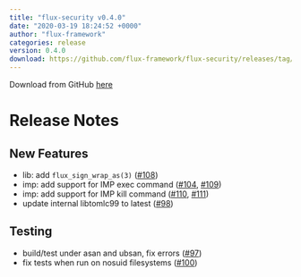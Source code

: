 ```yaml
---
title: "flux-security v0.4.0"
date: "2020-03-19 18:24:52 +0000"
author: "flux-framework"
categories: release
version: 0.4.0
download: https://github.com/flux-framework/flux-security/releases/tag/v0.4.0
---
```


Download from GitHub [here](https://github.com/flux-framework/flux-security/releases/tag/v0.4.0)

# Release Notes

## New Features

 * lib: add `flux_sign_wrap_as(3)` ([#108](https://github.com/flux-framework/flux-security/issues/108))
 * imp: add support for IMP exec command ([#104](https://github.com/flux-framework/flux-security/issues/104), [#109](https://github.com/flux-framework/flux-security/issues/109))
 * imp: add support for IMP kill command ([#110](https://github.com/flux-framework/flux-security/issues/110), [#111](https://github.com/flux-framework/flux-security/issues/111))
 * update internal libtomlc99 to latest ([#98](https://github.com/flux-framework/flux-security/issues/98))

## Testing

 * build/test under asan and ubsan, fix errors ([#97](https://github.com/flux-framework/flux-security/issues/97))
 * fix tests when run on nosuid filesystems ([#100](https://github.com/flux-framework/flux-security/issues/100))


